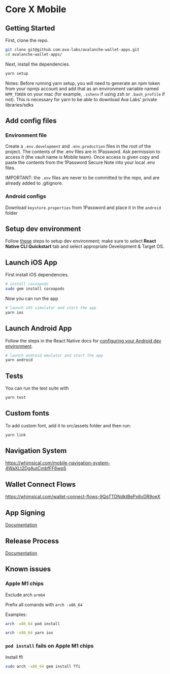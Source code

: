 # Core X Mobile

## Getting Started

First, clone the repo.

```zsh
git clone git@github.com:ava-labs/avalanche-wallet-apps.git
cd avalanche-wallet-apps/
```

Next, install the dependencies.

```zsh
yarn setup
```

Notes: Before running yarn setup, you will need to generate an npm token from your npmjs account and add that as an environment variable named `NPM_TOKEN` on your mac (for example, `.zshenv` if using zsh or `.bash_profile` if not). This is necessary for yarn to be able to download Ava Labs' private libraries/sdks


## Add config files

### Environment file
Create a `.env.development` and `.env.production` files in the root of the project. The contents of the .env files are in 1Password. Ask permission to access it (the vault name is Mobile team). Once access is given copy and paste the contents from the 1Password Secure Note into your local .env files. 

IMPORTANT: the `.env` files are never to be committed to the repo, and are already added to .gitignore. 

### Android configs
Download `keystore.properties` from 1Password and place it in the `android` folder

## Setup dev environment

Follow [these](https://reactnative.dev/docs/environment-setup) steps to setup dev environment; make sure to select 
**React Native CLI Quickstart** tab and select appropriate Development & Target OS.

## Launch iOS App

First install iOS dependencies.

```zsh
# install cocoapods
sudo gem install cocoapods
```

Now you can run the app

```zsh
# launch iOS simulator and start the app
yarn ios
```

## Launch Android App

Follow the steps in the React Native docs for [configuring your Android dev environment](https://reactnative.dev/docs/environment-setup).

```zsh
# launch android emulator and start the app
yarn android
```

## Tests

You can run the test suite with

```zsh
yarn test
```

## Custom fonts

To add custom font, add it to src/assets folder and then run: 
```zsh
yarn link
```

## Navigation System

https://whimsical.com/mobile-navigation-system-4WaXLt2DgAutCmbfFF6wpS

## Wallet Connect Flows

https://whimsical.com/wallet-connect-flows-9QqTTDNdktBePx6vDR9oeX

## App Signing
[Documentation](docs/app_signing.md)

## Release Process
[Documentation](docs/release_process.md)

## Known issues
### Apple M1 chips

Exclude arch `arm64`

Prefix all comands with `arch -x86_64`

Examples:
```zsh
arch -x86_64 pod install
```

```zsh
arch -x86_64 yarn ios
```

### `pod install` fails on Apple M1 chips

Install ffi
```zsh
sudo arch -x86_64 gem install ffi
```
